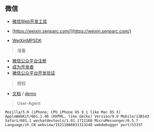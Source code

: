 ## 微信

- [微信Web开发工具](https://mp.weixin.qq.com/debug/wxadoc/dev/devtools/download.html)

- [https://weixin.senparc.com/](https://weixin.senparc.com/)
- [WeiXinMPSDK](https://github.com/JeffreySu/WeiXinMPSDK)


> 准备

- [微信公众平台注册](http://www.cnblogs.com/szw/archive/2013/05/20/3089479.html)
- [成为开发者](http://www.cnblogs.com/szw/archive/2013/05/27/3100713.html)
- [微信公众平台开发验证](http://www.cnblogs.com/szw/p/3202857.html)


> 授权

- [文档](http://doc.weixin.senparc.com/html/Methods_T_Senparc_Weixin_MP_AdvancedAPIs_OAuthApi.htm) / [demo](http://www.cnblogs.com/szw/p/3764275.html)


> User-Agent

    Mozilla/5.0 (iPhone; CPU iPhone OS 9_1 like Mac OS X) AppleWebKit/601.1.46 (KHTML, like Gecko) Version/9.0 Mobile/13B143 Safari/601.1 wechatdevtools/1.01.1711160 MicroMessenger/6.5.7 Language/zh_CN webview/15211886831313248 webdebugger port/53337

    